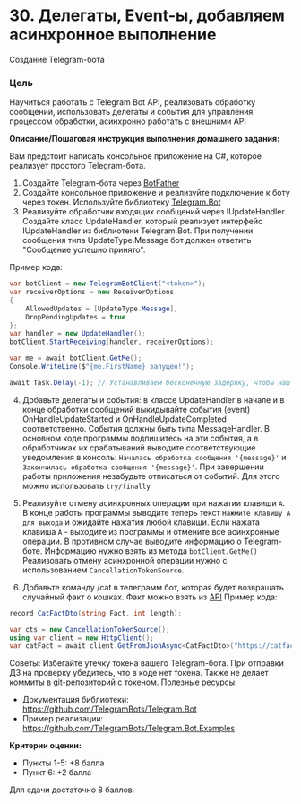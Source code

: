 # 30. Делегаты, Event-ы, добавляем асинхронное выполнение

Создание Telegram-бота

### Цель

Научиться работать с Telegram Bot API, реализовать обработку сообщений, использовать делегаты и события для управления процессом обработки, асинхронно работать с внешними API

**Описание/Пошаговая инструкция выполнения домашнего задания:**

Вам предстоит написать консольное приложение на C#, которое реализует простого Telegram-бота.

1. Создайте Telegram-бота через [BotFather](https://core.telegram.org/bots/features#botfather)
2. Создайте консольное приложение и реализуйте подключение к боту через токен. Используйте библиотеку [Telegram.Bot](https://github.com/TelegramBots/Telegram.Bot)
3. Реализуйте обработчик входящих сообщений через IUpdateHandler. Создайте класс UpdateHandler, который реализует интерфейс IUpdateHandler из библиотеки Telegram.Bot.
При получении сообщения типа UpdateType.Message бот должен ответить "Сообщение успешно принято".

Пример кода:

```csharp
var botClient = new TelegramBotClient("<token>");
var receiverOptions = new ReceiverOptions
{
    AllowedUpdates = [UpdateType.Message],
    DropPendingUpdates = true
};
var handler = new UpdateHandler();
botClient.StartReceiving(handler, receiverOptions);

var me = await botClient.GetMe();
Console.WriteLine($"{me.FirstName} запущен!");

await Task.Delay(-1); // Устанавливаем бесконечную задержку, чтобы наш бот работал постоянно
```

4. Добавьте делегаты и события: в классе UpdateHandler в начале и в конце обработки сообщений выкидывайте события (event) OnHandleUpdateStarted и OnHandleUpdateCompleted соответственно.
События должны быть типа MessageHandler.
В основном коде программы подпишитесь на эти события, а в обработчиках их срабатываний выводите соответствующие уведомления в консоль: `Началась обработка сообщения '{message}'`
и `Закончилась обработка сообщения '{message}'`.
При завершении работы приложения незабудьте отписаться от событий. Для этого можно использовать `try/finally`

5. Реализуйте отмену асинхронных операции при нажатии клавиши `A`.
В конце работы программы выводите теперь текст `Нажмите клавишу A для выхода` и ожидайте нажатия любой клавиши.
Если нажата клавиша `A` - выходите из программы и отмените все асинхронные операции. В противном случае выводите информацию о Telegram-боте. Информацию нужно взять из метода `botClient.GetMe()`
Реализовать отмену асинхронной операции нужно с использованием `CancellationTokenSource`.

6. Добавьте команду /cat в телеграмм бот, которая будет возвращать случайный факт о кошках. Факт можно взять из [API](https://catfact.ninja/#/Facts/getRandomFact)
Пример кода:

```csharp
record CatFactDto(string Fact, int length);

var cts = new CancellationTokenSource();
using var client = new HttpClient();
var catFact = await client.GetFromJsonAsync<CatFactDto>("https://catfact.ninja/fact", cts.Token);
```

Советы:
Избегайте утечку токена вашего Telegram-бота. При отправки ДЗ на проверку убедитесь, что в коде нет токена. Также не делает коммиты в git-репозиторий с токеном.
Полезные ресурсы:
* Документация библиотеки: https://github.com/TelegramBots/Telegram.Bot
* Пример реализации: https://github.com/TelegramBots/Telegram.Bot.Examples

**Критерии оценки:**

* Пункты 1-5: +8 балла
* Пункт 6: +2 балла

Для сдачи достаточно 8 баллов.
